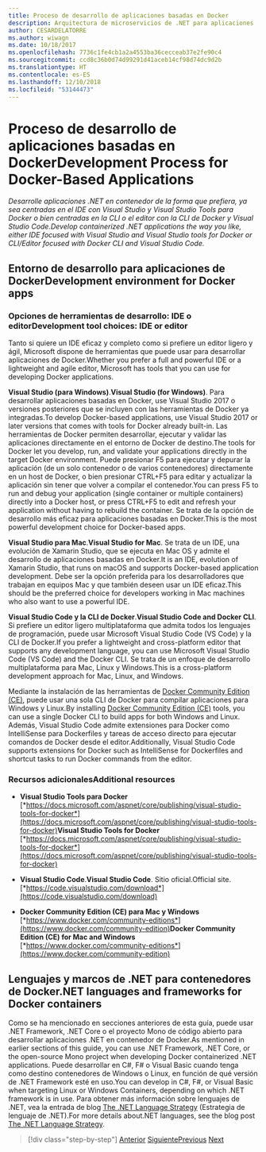 ```yaml
---
title: Proceso de desarrollo de aplicaciones basadas en Docker
description: Arquitectura de microservicios de .NET para aplicaciones .NET en contenedor | Proceso de desarrollo de aplicaciones basadas en Docker
author: CESARDELATORRE
ms.author: wiwagn
ms.date: 10/18/2017
ms.openlocfilehash: 7736c1fe4cb1a2a4553ba36cecceab37e2fe90c4
ms.sourcegitcommit: ccd8c36b0d74d99291d41aceb14cf98d74dc9d2b
ms.translationtype: HT
ms.contentlocale: es-ES
ms.lasthandoff: 12/10/2018
ms.locfileid: "53144473"
---
```

# <a name="development-process-for-docker-based-applications"></a><span data-ttu-id="a6410-103">Proceso de desarrollo de aplicaciones basadas en Docker</span><span class="sxs-lookup"><span data-stu-id="a6410-103">Development Process for Docker-Based Applications</span></span>

<span data-ttu-id="a6410-104">*Desarrolle aplicaciones .NET en contenedor de la forma que prefiera, ya sea centradas en el IDE con Visual Studio y Visual Studio Tools para Docker o bien centradas en la CLI o el editor con la CLI de Docker y Visual Studio Code.*</span><span class="sxs-lookup"><span data-stu-id="a6410-104">*Develop containerized .NET applications the way you like, either IDE focused with Visual Studio and Visual Studio tools for Docker or CLI/Editor focused with Docker CLI and Visual Studio Code.*</span></span>

## <a name="development-environment-for-docker-apps"></a><span data-ttu-id="a6410-105">Entorno de desarrollo para aplicaciones de Docker</span><span class="sxs-lookup"><span data-stu-id="a6410-105">Development environment for Docker apps</span></span>

### <a name="development-tool-choices-ide-or-editor"></a><span data-ttu-id="a6410-106">Opciones de herramientas de desarrollo: IDE o editor</span><span class="sxs-lookup"><span data-stu-id="a6410-106">Development tool choices: IDE or editor</span></span>

<span data-ttu-id="a6410-107">Tanto si quiere un IDE eficaz y completo como si prefiere un editor ligero y ágil, Microsoft dispone de herramientas que puede usar para desarrollar aplicaciones de Docker.</span><span class="sxs-lookup"><span data-stu-id="a6410-107">Whether you prefer a full and powerful IDE or a lightweight and agile editor, Microsoft has tools that you can use for developing Docker applications.</span></span>

<span data-ttu-id="a6410-108">**Visual Studio (para Windows)**.</span><span class="sxs-lookup"><span data-stu-id="a6410-108">**Visual Studio (for Windows)**.</span></span> <span data-ttu-id="a6410-109">Para desarrollar aplicaciones basadas en Docker, use Visual Studio 2017 o versiones posteriores que se incluyen con las herramientas de Docker ya integradas.</span><span class="sxs-lookup"><span data-stu-id="a6410-109">To develop Docker-based applications, use Visual Studio 2017 or later versions that comes with tools for Docker already built-in.</span></span> <span data-ttu-id="a6410-110">Las herramientas de Docker permiten desarrollar, ejecutar y validar las aplicaciones directamente en el entorno de Docker de destino.</span><span class="sxs-lookup"><span data-stu-id="a6410-110">The tools for Docker let you develop, run, and validate your applications directly in the target Docker environment.</span></span> <span data-ttu-id="a6410-111">Puede presionar F5 para ejecutar y depurar la aplicación (de un solo contenedor o de varios contenedores) directamente en un host de Docker, o bien presionar CTRL+F5 para editar y actualizar la aplicación sin tener que volver a compilar el contenedor.</span><span class="sxs-lookup"><span data-stu-id="a6410-111">You can press F5 to run and debug your application (single container or multiple containers) directly into a Docker host, or press CTRL+F5 to edit and refresh your application without having to rebuild the container.</span></span> <span data-ttu-id="a6410-112">Se trata de la opción de desarrollo más eficaz para aplicaciones basadas en Docker.</span><span class="sxs-lookup"><span data-stu-id="a6410-112">This is the most powerful development choice for Docker-based apps.</span></span>

<span data-ttu-id="a6410-113">**Visual Studio para Mac**.</span><span class="sxs-lookup"><span data-stu-id="a6410-113">**Visual Studio for Mac**.</span></span> <span data-ttu-id="a6410-114">Se trata de un IDE, una evolución de Xamarin Studio, que se ejecuta en Mac OS y admite el desarrollo de aplicaciones basadas en Docker.</span><span class="sxs-lookup"><span data-stu-id="a6410-114">It is an IDE, evolution of Xamarin Studio, that runs on macOS and supports Docker-based application development.</span></span> <span data-ttu-id="a6410-115">Debe ser la opción preferida para los desarrolladores que trabajan en equipos Mac y que también deseen usar un IDE eficaz.</span><span class="sxs-lookup"><span data-stu-id="a6410-115">This should be the preferred choice for developers working in Mac machines who also want to use a powerful IDE.</span></span>

<span data-ttu-id="a6410-116">**Visual Studio Code y la CLI de Docker**.</span><span class="sxs-lookup"><span data-stu-id="a6410-116">**Visual Studio Code and Docker CLI**.</span></span> <span data-ttu-id="a6410-117">Si prefiere un editor ligero multiplataforma que admita todos los lenguajes de programación, puede usar Microsoft Visual Studio Code (VS Code) y la CLI de Docker.</span><span class="sxs-lookup"><span data-stu-id="a6410-117">If you prefer a lightweight and cross-platform editor that supports any development language, you can use Microsoft Visual Studio Code (VS Code) and the Docker CLI.</span></span> <span data-ttu-id="a6410-118">Se trata de un enfoque de desarrollo multiplataforma para Mac, Linux y Windows.</span><span class="sxs-lookup"><span data-stu-id="a6410-118">This is a cross-platform development approach for Mac, Linux, and Windows.</span></span>

<span data-ttu-id="a6410-119">Mediante la instalación de las herramientas de [Docker Community Edition (CE)](https://www.docker.com/community-edition), puede usar una sola CLI de Docker para compilar aplicaciones para Windows y Linux.</span><span class="sxs-lookup"><span data-stu-id="a6410-119">By installing [Docker Community Edition (CE)](https://www.docker.com/community-edition) tools, you can use a single Docker CLI to build apps for both Windows and Linux.</span></span> <span data-ttu-id="a6410-120">Además, Visual Studio Code admite extensiones para Docker como IntelliSense para Dockerfiles y tareas de acceso directo para ejecutar comandos de Docker desde el editor.</span><span class="sxs-lookup"><span data-stu-id="a6410-120">Additionally, Visual Studio Code supports extensions for Docker such as IntelliSense for Dockerfiles and shortcut tasks to run Docker commands from the editor.</span></span>

### <a name="additional-resources"></a><span data-ttu-id="a6410-121">Recursos adicionales</span><span class="sxs-lookup"><span data-stu-id="a6410-121">Additional resources</span></span>

-   <span data-ttu-id="a6410-122">**Visual Studio Tools para Docker**
    [*https://docs.microsoft.com/aspnet/core/publishing/visual-studio-tools-for-docker*](https://docs.microsoft.com/aspnet/core/publishing/visual-studio-tools-for-docker)</span><span class="sxs-lookup"><span data-stu-id="a6410-122">**Visual Studio Tools for Docker**
[*https://docs.microsoft.com/aspnet/core/publishing/visual-studio-tools-for-docker*](https://docs.microsoft.com/aspnet/core/publishing/visual-studio-tools-for-docker)</span></span>

-   <span data-ttu-id="a6410-123">**Visual Studio Code**.</span><span class="sxs-lookup"><span data-stu-id="a6410-123">**Visual Studio Code**.</span></span> <span data-ttu-id="a6410-124">Sitio oficial.</span><span class="sxs-lookup"><span data-stu-id="a6410-124">Official site.</span></span>
    [*https://code.visualstudio.com/download*](https://code.visualstudio.com/download)

-   <span data-ttu-id="a6410-125">**Docker Community Edition (CE) para Mac y Windows**
    [*https://www.docker.com/community-editions*](https://www.docker.com/community-edition)</span><span class="sxs-lookup"><span data-stu-id="a6410-125">**Docker Community Edition (CE) for Mac and Windows**
[*https://www.docker.com/community-editions*](https://www.docker.com/community-edition)</span></span>

## <a name="net-languages-and-frameworks-for-docker-containers"></a><span data-ttu-id="a6410-126">Lenguajes y marcos de .NET para contenedores de Docker</span><span class="sxs-lookup"><span data-stu-id="a6410-126">.NET languages and frameworks for Docker containers</span></span>

<span data-ttu-id="a6410-127">Como se ha mencionado en secciones anteriores de esta guía, puede usar .NET Framework, .NET Core o el proyecto Mono de código abierto para desarrollar aplicaciones .NET en contenedor de Docker.</span><span class="sxs-lookup"><span data-stu-id="a6410-127">As mentioned in earlier sections of this guide, you can use .NET Framework, .NET Core, or the open-source Mono project when developing Docker containerized .NET applications.</span></span> <span data-ttu-id="a6410-128">Puede desarrollar en C\#, F\# o Visual Basic cuando tenga como destino contenedores de Windows o Linux, en función de qué versión de .NET Framework esté en uso.</span><span class="sxs-lookup"><span data-stu-id="a6410-128">You can develop in C\#, F\#, or Visual Basic when targeting Linux or Windows Containers, depending on which .NET framework is in use.</span></span> <span data-ttu-id="a6410-129">Para obtener más información sobre lenguajes de .NET, vea la entrada de blog [The .NET Language Strategy](https://blogs.msdn.microsoft.com/dotnet/2017/02/01/the-net-language-strategy/) (Estrategia de lenguaje de .NET).</span><span class="sxs-lookup"><span data-stu-id="a6410-129">For more details about.NET languages, see the blog post [The .NET Language Strategy](https://blogs.msdn.microsoft.com/dotnet/2017/02/01/the-net-language-strategy/).</span></span>

>[!div class="step-by-step"]
><span data-ttu-id="a6410-130">[Anterior](../architect-microservice-container-applications/using-azure-service-fabric.md)
>[Siguiente](docker-app-development-workflow.md)</span><span class="sxs-lookup"><span data-stu-id="a6410-130">[Previous](../architect-microservice-container-applications/using-azure-service-fabric.md)
[Next](docker-app-development-workflow.md)</span></span>